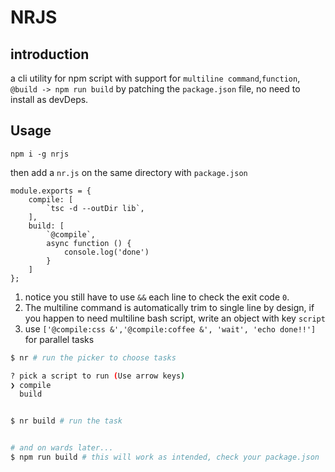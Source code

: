 # NRJS

## introduction
a cli utility for npm script with support for `multiline command`,`function`, `@build -> npm run build` by patching the `package.json` file, no need to install as devDeps.

## Usage

```
npm i -g nrjs
```

then add a `nr.js` on the same directory with `package.json`

```
module.exports = {
    compile: [
        `tsc -d --outDir lib`,
    ],
    build: [
        `@compile`,        
        async function () {
            console.log('done')
        }
    ]
};
```

1. notice you still have to use `&&` each line to check the exit code `0`.
2. The multiline command is automatically trim to single line by design, if you happen to need multiline bash script, write an object with key `script`
3. use `['@compile:css &','@compile:coffee &', 'wait', 'echo done!!']` for parallel tasks 

```bash
$ nr # run the picker to choose tasks

? pick a script to run (Use arrow keys)   
❯ compile 
  build 


$ nr build # run the task


# and on wards later...
$ npm run build # this will work as intended, check your package.json
```